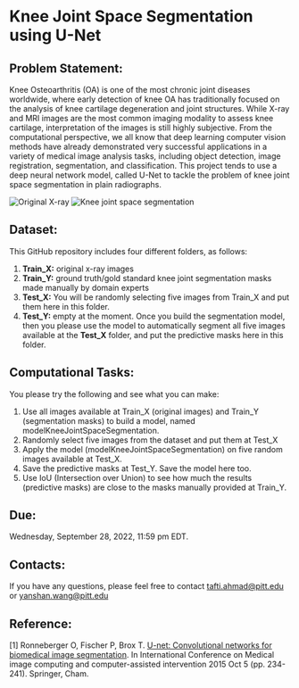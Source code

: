 # Knee Joint Space Segmentation using U-Net

## Problem Statement: 
Knee Osteoarthritis (OA) is one of the most chronic joint diseases worldwide, where early detection of knee OA has traditionally focused on the analysis of knee cartilage degeneration and joint structures. While X-ray and MRI images are the most common imaging modality to assess knee cartilage, interpretation of the images is still highly subjective. From the computational perspective, we all know that deep learning computer vision methods have already demonstrated very successful applications in a variety of medical image analysis tasks, including object detection, image registration, segmentation, and classification. This project tends to use a deep neural network model, called U-Net to tackle the problem of knee joint space segmentation in plain radiographs. 

![Original X-ray](https://github.com/aptafti/few_shot_image_segmentation/blob/main/9974855L.png)
![Knee joint space segmentation](https://github.com/aptafti/few_shot_image_segmentation/blob/main/9974855Ls.png)


## Dataset:
This GitHub repository includes four different folders, as follows:
1) <strong>Train_X:</strong> original x-ray images 
2) <strong>Train_Y:</strong> ground truth/gold standard knee joint segmentation masks made manually by domain experts 
3) <strong>Test_X:</strong> You will be randomly selecting five images from Train_X and put them here in this folder.  
4) <strong>Test_Y:</strong> empty at the moment. Once you build the segmentation model, then you please use the model to automatically segment all five images available at the <strong>Test_X</strong> folder, and put the predictive masks here in this folder. 

## Computational Tasks:
You please try the following and see what you can make:
1) Use all images available at Train_X (original images) and Train_Y (segmentation masks) to build a model, named modelKneeJointSpaceSegmentation. 
2) Randomly select five images from the dataset and put them at Test_X
2) Apply the model (modelKneeJointSpaceSegmentation) on five random images available at Test_X. 
3) Save the predictive masks at Test_Y. Save the model here too. 
4) Use IoU (Intersection over Union) to see how much the results (predictive masks) are close to the masks manually provided at Train_Y.

## Due:
Wednesday, September 28, 2022, 11:59 pm EDT. 

## Contacts:
If you have any questions, please feel free to contact tafti.ahmad@pitt.edu or yanshan.wang@pitt.edu

## Reference: 
[1] Ronneberger O, Fischer P, Brox T. [U-net: Convolutional networks for biomedical image segmentation](https://link.springer.com/chapter/10.1007/978-3-319-24574-4_28). In International Conference on Medical image computing and computer-assisted intervention 2015 Oct 5 (pp. 234-241). Springer, Cham.

